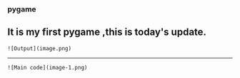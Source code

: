 ### pygame 
It is my first pygame ,this is today's update.
---
```
![Output](image.png)
```
--- 
```
![Main code](image-1.png)
```
